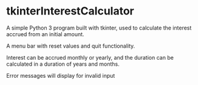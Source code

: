 # tkinterInterestCalculator

A simple Python 3 program built with tkinter, used to calculate the interest accrued from an initial amount.

A menu bar with reset values and quit functionality.

Interest can be accrued monthly or yearly, and the duration can be calculated in a duration of years and months.

Error messages will display for invalid input
